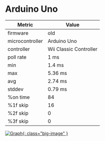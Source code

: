 # Arduino Uno

| Metric          | Value                  |
| --------------- | ---------------------- |
| firmware        | old                    |
| microcontroller | Arduino Uno            |
| controller      | Wii Classic Controller |
| poll rate       | 1 ms                   |
| min             | 1.4 ms                 |
| max             | 5.36 ms                |
| avg             | 2.74 ms                |
| stddev          | 0.79 ms                |
| %on time        | 84                     |
| %1f skip        | 16                     |
| %2f skip        | 0                      |
| %3f skip        | 0                      |

[![Graph](../../assets/images/results/ardwiino_classic_uno.png){: class="big-image" }](../../assets/images/results/ardwiino_classic_uno.png)
